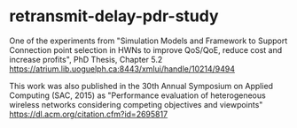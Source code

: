# retransmit-delay-pdr-study
One of the experiments from "Simulation Models and Framework to Support Connection point selection in HWNs to 
improve QoS/QoE, reduce cost and increase profits", PhD Thesis, Chapter 5.2
https://atrium.lib.uoguelph.ca:8443/xmlui/handle/10214/9494

This work was also published in the 30th Annual Symposium on Applied Computing (SAC, 2015) as "Performance 
evaluation of heterogeneous wireless networks considering competing objectives and viewpoints"
https://dl.acm.org/citation.cfm?id=2695817
